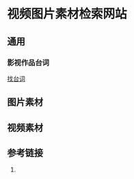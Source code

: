 # 视频图片素材检索网站


## 通用

### 影视作品台词

[找台词](http://www.zhaotaici.cn/##)


## 图片素材



## 视频素材



## 参考链接

1. 
